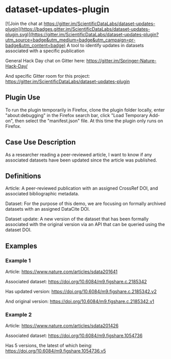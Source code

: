 # dataset-updates-plugin

[![Join the chat at https://gitter.im/ScientificDataLabs/dataset-updates-plugin](https://badges.gitter.im/ScientificDataLabs/dataset-updates-plugin.svg)](https://gitter.im/ScientificDataLabs/dataset-updates-plugin?utm_source=badge&utm_medium=badge&utm_campaign=pr-badge&utm_content=badge)
A tool to identify updates in datasets associated with a specific publication

General Hack Day chat on Gitter here: https://gitter.im/Springer-Nature-Hack-Day/

And specific Gitter room for this project: https://gitter.im/ScientificDataLabs/dataset-updates-plugin

## Plugin Use
To run the plugin temporarily in Firefox, clone the plugin folder locally, enter "about:debugging" in the Firefox search bar, click "Load Temporary Add-on", then select the "manifest.json" file. At this time the plugin only runs on Firefox. 

## Case Use Description
As a researcher reading a peer-reviewed article, I want to know if any associated datasets have been updated since the article was published. 

## Definitions

Article: A peer-reviewed publication with an assigned CrossRef DOI, and associated bibliographic metadata. 

Dataset: For the purpose of this demo, we are focusing on formally archived datasets with an assigned DataCite DOI. 

Dataset update: A new version of the dataset that has been formally associated with the original version via an API that can be queried using the dataset DOI. 

## Examples
### Example 1
Article: https://www.nature.com/articles/sdata201641

Associated dataset: https://doi.org/10.6084/m9.figshare.c.2185342

Has updated version: https://doi.org/10.6084/m9.figshare.c.2185342.v2

And original version: https://doi.org/10.6084/m9.figshare.c.2185342.v1

### Example 2
Article: https://www.nature.com/articles/sdata201426

Associated dataset: https://doi.org/10.6084/m9.figshare.1054736

Has 5 versions, the latest of which being: https://doi.org/10.6084/m9.figshare.1054736.v5
